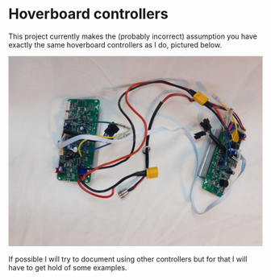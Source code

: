 # Hoverboard controllers

This project currently makes the (probably incorrect) assumption you have exactly the same hoverboard controllers as I do, pictured below.

![](controllers.jpg)

If possible I will try to document using other controllers but for that I will have to get hold of some examples.